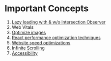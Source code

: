 # Important Concepts

1) [Lazy loading with & w/o Intersection Observer](https://imagekit.io/blog/lazy-loading-images-complete-guide/#what-is-image-lazy-loading)
2) Web Vitals
3) [Optimize images](https://www.hostinger.in/tutorials/complete-guide-to-image-optimization)
4) [React performance optimization techniques](https://www.freecodecamp.org/news/react-performance-optimization-techniques/)
5) [Website speed optimizations](https://www.hostinger.in/tutorials/website-speed-optimization)
6) [Infinite Scrolling](https://dev.to/vishnusatheesh/exploring-infinite-scroll-techniques-in-react-1bn0)
7) [Accessibility](https://legacy.reactjs.org/docs/accessibility.html)

